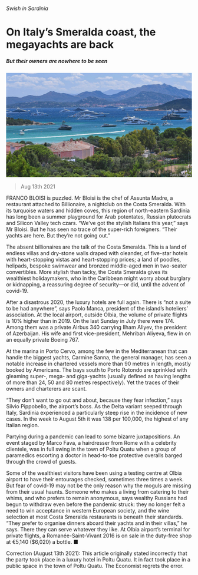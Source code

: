 ###### Swish in Sardinia

# On Italy’s Smeralda coast, the megayachts are back 

##### But their owners are nowhere to be seen 

![image](images/20210814_EUP001_0.jpg) 

> Aug 13th 2021 

FRANCO BLOISI is puzzled. Mr Bloisi is the chef of Assunta Madre, a restaurant attached to Billionaire, a nightclub on the Costa Smeralda. With its turquoise waters and hidden coves, this region of north-eastern Sardinia has long been a summer playground for Arab potentates, Russian plutocrats and Silicon Valley tech czars. “We’ve got the stylish Italians this year,” says Mr Bloisi. But he has seen no trace of the super-rich foreigners. “Their yachts are here. But they’re not going out.”

The absent billionaires are the talk of the Costa Smeralda. This is a land of endless villas and dry-stone walls draped with oleander, of five-star hotels with heart-stopping vistas and heart-stopping prices; a land of poodles, helipads, bespoke swimwear and bronzed middle-aged men in two-seater convertibles. More stylish than tacky, the Costa Smeralda gives its wealthiest holidaymakers, who in the Caribbean might worry about burglary or kidnapping, a reassuring degree of security—or did, until the advent of covid-19.


After a disastrous 2020, the luxury hotels are full again. There is “not a suite to be had anywhere”, says Paolo Manca, president of the island’s hoteliers’ association. At the local airport, outside Olbia, the volume of private flights is 10% higher than in 2019. On the last Sunday in July there were 174. Among them was a private Airbus 340 carrying Ilham Aliyev, the president of Azerbaijan. His wife and first vice-president, Mehriban Aliyeva, flew in on an equally private Boeing 767.

At the marina in Porto Cervo, among the few in the Mediterranean that can handle the biggest yachts, Carmine Sanna, the general manager, has seen a notable increase in chartered vessels more than 90 metres in length, mostly booked by Americans. The bays south to Porto Rotondo are sprinkled with gleaming super-, mega- and giga-yachts (usually defined as having lengths of more than 24, 50 and 80 metres respectively). Yet the traces of their owners and charterers are scant.

“They don’t want to go out and about, because they fear infection,” says Silvio Pippobello, the airport’s boss. As the Delta variant seeped through Italy, Sardinia experienced a particularly steep rise in the incidence of new cases. In the week to August 5th it was 138 per 100,000, the highest of any Italian region.

Partying during a pandemic can lead to some bizarre juxtapositions. An event staged by Marco Fava, a hairdresser from Rome with a celebrity clientele, was in full swing in the town of Poltu Quatu when a group of paramedics escorting a doctor in head-to-toe protective overalls barged through the crowd of guests.

Some of the wealthiest visitors have been using a testing centre at Olbia airport to have their entourages checked, sometimes three times a week. But fear of covid-19 may not be the only reason why the moguls are missing from their usual haunts. Someone who makes a living from catering to their whims, and who prefers to remain anonymous, says wealthy Russians had begun to withdraw even before the pandemic struck: they no longer felt a need to win acceptance in western European society, and the wine selection at most Costa Smeralda restaurants is beneath their standards. “They prefer to organise dinners aboard their yachts and in their villas,” he says. There they can serve whatever they like. At Olbia airport’s terminal for private flights, a Romanée-Saint-Vivant 2016 is on sale in the duty-free shop at €5,140 ($6,020) a bottle. ■

Correction (August 13th 2021): This article originally stated incorrectly that the party took place in a luxury hotel in Poltu Quatu. It in fact took place in a public space in the town of Poltu Quatu. The Economist regrets the error.

